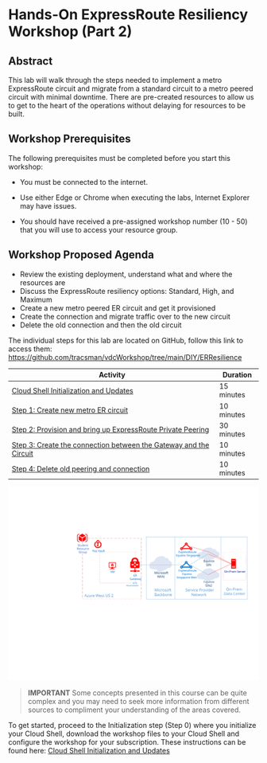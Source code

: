 # Hands-On ExpressRoute Resiliency Workshop (Part 2)

## Abstract

This lab will walk through the steps needed to implement a metro ExpressRoute circuit and migrate from a standard circuit to a metro peered circuit with minimal downtime. There are pre-created resources to allow us to get to the heart of the operations without delaying for resources to be built.

## Workshop Prerequisites

The following prerequisites must be completed before you start this workshop:

* You must be connected to the internet.

* Use either Edge or Chrome when executing the labs, Internet Explorer may have issues.

* You should have received a pre-assigned workshop number (10 - 50) that you will use to access your resource group. 

## Workshop Proposed Agenda

* Review the existing deployment, understand what and where the resources are
* Discuss the ExpressRoute resiliency options: Standard, High, and Maximum
* Create a new metro peered ER circuit and get it provisioned
* Create the connection and migrate traffic over to the new circuit
* Delete the old connection and then the old circuit

The individual steps for this lab are located on GitHub, follow this link to access them: https://github.com/tracsman/vdcWorkshop/tree/main/DIY/ERResilience

Activity | Duration
-------- | ---------
[Cloud Shell Initialization and Updates][Step0] | 15 minutes
[Step 1: Create new metro ER circuit][Step1] | 10 minutes
[Step 2: Provision and bring up ExpressRoute Private Peering][Step2] | 30 minutes
[Step 3: Create the connection between the Gateway and the Circuit][Step3] | 10 minutes
[Step 4: Delete old peering and connection][Step4] | 10 minutes

[![1]][1]

> **IMPORTANT**
> Some concepts presented in this course can be quite complex and you may need to seek more information from different sources to compliment your understanding of the areas covered.

To get started, proceed to the Initialization step (Step 0) where you initialize your Cloud Shell, download the workshop files to your Cloud Shell and configure the workshop for your subscription. These instructions can be found here: [Cloud Shell Initialization and Updates][Step0]

<!--Link References-->
[PayGo]: https://azure.microsoft.com/pricing/purchase-options/pay-as-you-go/
[Step0]: ./ERRes2Step0.md
[Step1]: ./ERRes2Step1.md
[Step2]: ./ERRes2Step2.md
[Step3]: ./ERRes2Step3.md
[Step4]: ./ERRes2Step4.md

<!--Image References-->
[1]: ./Media/ERRes2Step4.svg "Workshop final as-built diagram"
